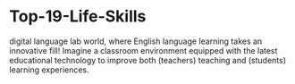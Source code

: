 # Top-19-Life-Skills
 digital language lab world, where English language learning takes an innovative fill! Imagine a classroom environment equipped with the latest educational technology to improve both (teachers) teaching and (students) learning experiences.
